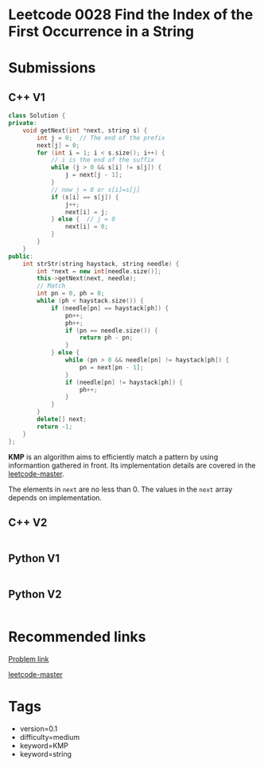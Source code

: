 # Leetcode 0028 Find the Index of the First Occurrence in a String

# Submissions

## C++ V1

```C++
class Solution {
private:
    void getNext(int *next, string s) {
        int j = 0;  // The end of the prefix
        next[j] = 0;
        for (int i = 1; i < s.size(); i++) {
            // i is the end of the suffix
            while (j > 0 && s[i] != s[j]) {
                j = next[j - 1];
            }
            // now j = 0 or s[i]=s[j]
            if (s[i] == s[j]) {
                j++;
                next[i] = j;
            } else {  // j = 0
                next[i] = 0;
            }
        }
    }
public:
    int strStr(string haystack, string needle) {
        int *next = new int[needle.size()];
        this->getNext(next, needle);
        // Match
        int pn = 0, ph = 0;
        while (ph < haystack.size()) {
            if (needle[pn] == haystack[ph]) {
                pn++;
                ph++;
                if (pn == needle.size()) {
                    return ph - pn;
                }
            } else {
                while (pn > 0 && needle[pn] != haystack[ph]) {
                    pn = next[pn - 1];
                }
                if (needle[pn] != haystack[ph]) {
                    ph++;
                }
            }
        }
        delete[] next;
        return -1;
    }
};
```

**KMP** is an algorithm aims to efficiently match a pattern by using informantion gathered in front. Its implementation details are covered in the [leetcode-master](https://github.com/youngyangyang04/leetcode-master/blob/master/problems/0028.%E5%AE%9E%E7%8E%B0strStr.md).

The elements in `next` are no less than 0. The values in the `next` array depends on implementation.


## C++ V2

```C++
```



## Python V1

```python
```



## Python V2

```python

```





# Recommended links

[Problem link](https://leetcode.com/problems/find-the-index-of-the-first-occurrence-in-a-string/description/)

[leetcode-master](https://github.com/youngyangyang04/leetcode-master/blob/master/problems/0028.%E5%AE%9E%E7%8E%B0strStr.md)



# Tags

- version=0.1
- difficulty=medium
- keyword=KMP
- keyword=string